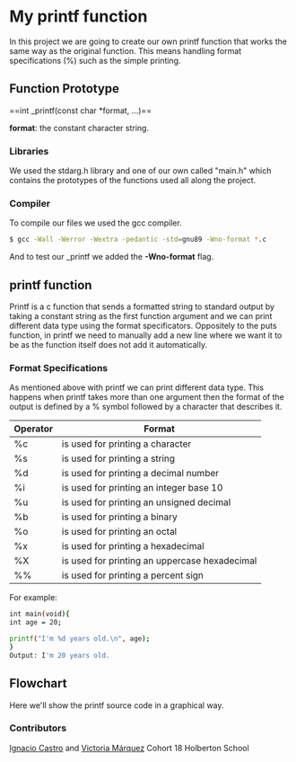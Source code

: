 # My printf function

In this project we are going to create our own printf function that works the same way as the original function. This means handling format specifications (%) such as the simple printing.

## Function Prototype

==int _printf(const char *format, ...)==

__format__: the constant character string.

### Libraries

We used the stdarg.h library and one of our own called "main.h" which contains the prototypes of the functions used all along the project.

### Compiler

To compile our files we used the gcc compiler.

```sh
$ gcc -Wall -Werror -Wextra -pedantic -std=gnu89 -Wno-format *.c
```

And to test our _printf we added the __-Wno-format__ flag.

## printf function

Printf is a c function that sends a formatted string to standard output by taking a constant string as the first function argument and we can print different data type using the format specificators. Oppositely to the puts function, in printf we need to manually add a new line where we want it to be as the function itself does not add it automatically.

### Format Specifications

As mentioned above with printf we can print different data type. This happens when printf takes more than one argument then the format of the output is defined by a % symbol followed by a character that describes it.


| Operator | Format |
| ------ | ------ |
| %c | is used for printing a character |
| %s | is used for printing a string |
| %d | is used for printing a decimal number |
| %i | is used for printing an integer base 10 |
| %u | is used for printing an unsigned decimal |
| %b | is used for printing a binary |
| %o | is used for printing an octal |
| %x | is used for printing a hexadecimal |
| %X | is used for printing an uppercase hexadecimal |
| %% | is used for printing a percent sign |

For example:

```sh
int main(void){
int age = 20;

printf("I'm %d years old.\n", age);
}
Output: I'm 20 years old.
```

## Flowchart

Here we'll show the printf source code in a graphical way.






### Contributors

[Ignacio Castro](https://github.com/ignaciocastro347) and  [Victoria Márquez](https://github.com/vicomarquez)
Cohort 18 Holberton School

